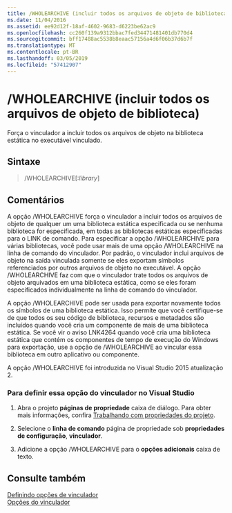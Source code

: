 ```yaml
---
title: /WHOLEARCHIVE (incluir todos os arquivos de objeto de biblioteca)
ms.date: 11/04/2016
ms.assetid: ee92d12f-18af-4602-9683-d6223be62ac9
ms.openlocfilehash: cc260f139a9312bbac7fed34471481401db770d4
ms.sourcegitcommit: bff17488ac5538b8eaac57156a4d6f06b37d6b7f
ms.translationtype: MT
ms.contentlocale: pt-BR
ms.lasthandoff: 03/05/2019
ms.locfileid: "57412907"
---
```

# <a name="wholearchive-include-all-library-object-files"></a>/WHOLEARCHIVE (incluir todos os arquivos de objeto de biblioteca)

Força o vinculador a incluir todos os arquivos de objeto na biblioteca estática no executável vinculado.

## <a name="syntax"></a>Sintaxe

> /WHOLEARCHIVE[:*library*]

## <a name="remarks"></a>Comentários

A opção /WHOLEARCHIVE força o vinculador a incluir todos os arquivos de objeto de qualquer um uma biblioteca estática especificada ou se nenhuma biblioteca for especificada, em todas as bibliotecas estáticas especificadas para o LINK de comando. Para especificar a opção /WHOLEARCHIVE para várias bibliotecas, você pode usar mais de uma opção /WHOLEARCHIVE na linha de comando do vinculador. Por padrão, o vinculador inclui arquivos de objeto na saída vinculada somente se eles exportam símbolos referenciados por outros arquivos de objeto no executável. A opção /WHOLEARCHIVE faz com que o vinculador trate todos os arquivos de objeto arquivados em uma biblioteca estática, como se eles foram especificados individualmente na linha de comando do vinculador.

A opção /WHOLEARCHIVE pode ser usada para exportar novamente todos os símbolos de uma biblioteca estática. Isso permite que você certifique-se de que todos os seu código de biblioteca, recursos e metadados são incluídos quando você cria um componente de mais de uma biblioteca estática. Se você vir o aviso LNK4264 quando você cria uma biblioteca estática que contém os componentes de tempo de execução do Windows para exportação, use a opção de /WHOLEARCHIVE ao vincular essa biblioteca em outro aplicativo ou componente.

A opção /WHOLEARCHIVE foi introduzida no Visual Studio 2015 atualização 2.

### <a name="to-set-this-linker-option-in-visual-studio"></a>Para definir essa opção do vinculador no Visual Studio

1. Abra o projeto **páginas de propriedade** caixa de diálogo. Para obter mais informações, confira [Trabalhando com propriedades do projeto](../../ide/working-with-project-properties.md).

1. Selecione o **linha de comando** página de propriedade sob **propriedades de configuração**, **vinculador**.

1. Adicione a opção /WHOLEARCHIVE para o **opções adicionais** caixa de texto.

## <a name="see-also"></a>Consulte também

[Definindo opções de vinculador](../../build/reference/setting-linker-options.md)<br/>
[Opções do vinculador](../../build/reference/linker-options.md)
